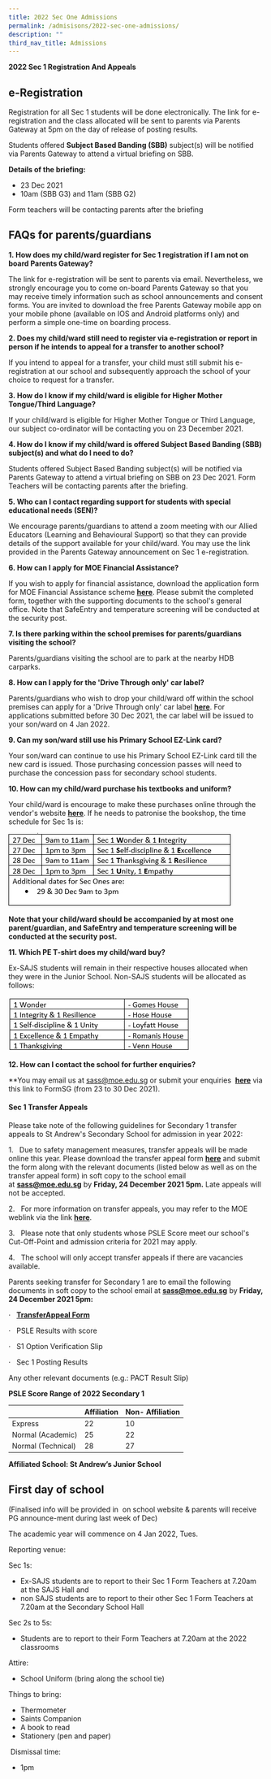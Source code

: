```yaml
---
title: 2022 Sec One Admissions
permalink: /admisisons/2022-sec-one-admissions/
description: ""
third_nav_title: Admissions
---
```

**2022 Sec 1 Registration And Appeals**   

e-Registration
--------------

Registration for all Sec 1 students will be done electronically. The link for e-registration and the class allocated will be sent to parents via Parents Gateway at 5pm on the day of release of posting results. 

Students offered **Subject Based Banding (SBB)** subject(s) will be notified via Parents Gateway to attend a virtual briefing on SBB.

**Details of the briefing:**

*   23 Dec 2021
*   10am (SBB G3) and 11am (SBB G2) 

Form teachers will be contacting parents after the briefing 

  

FAQs for parents/guardians
--------------------------

**1. How does my child/ward register for Sec 1 registration if I am not on board Parents Gateway?**

The link for e-registration will be sent to parents via email. Nevertheless, we strongly encourage you to come on-board Parents Gateway so that you may receive timely information such as school announcements and consent forms. You are invited to download the free Parents Gateway mobile app on your mobile phone (available on IOS and Android platforms only) and perform a simple one-time on boarding process.

**2. Does my child/ward still need to register via e-registration or report in person if he intends to appeal for a transfer to another school?**

If you intend to appeal for a transfer, your child must still submit his e-registration at our school and subsequently approach the school of your choice to request for a transfer. 

**3. How do I know if my child/ward is eligible for Higher Mother Tongue/Third Language?**

If your child/ward is eligible for Higher Mother Tongue or Third Language, our subject co-ordinator will be contacting you on 23 December 2021.  
  
**4. How do I know if my child/ward is offered Subject Based Banding (SBB) subject(s) and what do I need to do?**

Students offered Subject Based Banding subject(s) will be notified via Parents Gateway to attend a virtual briefing on SBB on 23 Dec 2021. Form Teachers will be contacting parents after the briefing.   

**5. Who can I contact regarding support for students with special educational needs (SEN)?**

We encourage parents/guardians to attend a zoom meeting with our Allied Educators (Learning and Behavioural Support) so that they can provide details of the support available for your child/ward. You may use the link provided in the Parents Gateway announcement on Sec 1 e-registration.   

**6. How can I apply for MOE Financial Assistance?**

If you wish to apply for financial assistance, download the application form for MOE Financial Assistance scheme [**here**](https://www.moe.gov.sg/financial-matters/financial-assistance). Please submit the completed form, together with the supporting documents to the school's general office. Note that SafeEntry and temperature screening will be conducted at the security post. 

**7. Is there parking within the school premises for parents/guardians visiting the school?**

Parents/guardians visiting the school are to park at the nearby HDB carparks.  

**8. How can I apply for the 'Drive Through only' car label?**

Parents/guardians who wish to drop your child/ward off within the school premises can apply for a 'Drive Through only' car label **[here](https://tinyurl.com/SassCarLabel2022)**. For applications submitted before 30 Dec 2021, the car label will be issued to your son/ward on 4 Jan 2022. 

**9. Can my son/ward still use his Primary School EZ-Link card?** 

Your son/ward can continue to use his Primary School EZ-Link card till the new card is issued. Those purchasing concession passes will need to purchase the concession pass for secondary school students.  

**10. How can my child/ward purchase his textbooks and uniform?**

Your child/ward is encourage to make these purchases online through the vendor's website **[here](https://www.printpak.com.sg/)**. If he needs to patronise the bookshop, the time schedule for Sec 1s is:

![](/images/download.png)

**Note that your child/ward should be accompanied by at most one parent/guardian, and SafeEntry and temperature screening will be conducted at the security post.**  

**11. Which PE T-shirt does my child/ward buy?**

Ex-SAJS students will remain in their respective houses allocated when they were in the Junior School. Non-SAJS students will be allocated as follows:

![](/images/peshirt.jpg)

**12. How can I contact the school for further enquiries?**

**You may email us at sass@moe.edu.sg or submit your enquiries **[](https://standrewssec.moe.edu.sg/goog_236794786)** [**here**](https://tinyurl.com/Sass2022S1Enquiry) via this link to FormSG (from 23 to 30 Dec 2021).

#### Sec 1 Transfer Appeals

Please take note of the following guidelines for Secondary 1 transfer appeals to St Andrew's Secondary School for admission in year 2022:  

  
1.   Due to safety management measures, transfer appeals will be made online this year. Please download the transfer appeal form [**here**](/files/Request%20For%20Transfer%20Form%20for%20Sec%201%20appeals%20for%202022.pdf) and submit the form along with the relevant documents (listed below as well as on the transfer appeal form) in soft copy to the school email at **sass@moe.edu.sg** by **Friday, 24 December 2021 5pm.** Late appeals will not be accepted.  

2.   For more information on transfer appeals, you may refer to the MOE weblink via the link [**here**](https://www.moe.gov.sg/secondary/s1-posting/results/appeal-for-school-transfer). 

3.   Please note that only students whose PSLE Score meet our school's Cut-Off-Point and admission criteria for 2021 may apply.

4.   The school will only accept transfer appeals if there are vacancies available.

Parents seeking transfer for Secondary 1 are to email the following documents in soft copy to the school email at **sass@moe.edu.sg** by **Friday, 24 December 2021 5pm:** 

·   [**TransferAppeal Form**](/files/Request%20For%20Transfer%20Form%20for%20Sec%201%20appeals%20for%202022.pdf)

·   PSLE Results with score

·   S1 Option Verification Slip

·   Sec 1 Posting Results

Any other relevant documents (e.g.: PACT Result Slip)

**PSLE Score Range of 2022 Secondary 1**

|  | Affiliation | Non- Affiliation |
| -------- | -------- | -------- |
| Express     | 22    | 10     |
| Normal (Academic)    | 25     | 22     |
| Normal (Technical)     | 28     | 27     |

**Affiliated School: St Andrew’s Junior School**

First day of school
-------------------

(Finalised info will be provided in  on school website & parents will receive PG announce-ment during last week of Dec)  
  

The academic year will commence on 4 Jan 2022, Tues.

Reporting venue:

Sec 1s:

*   Ex-SAJS students are to report to their Sec 1 Form Teachers at 7.20am at the SAJS Hall and
*   non SAJS students are to report to their other Sec 1 Form Teachers at 7.20am at the Secondary School Hall

Sec 2s to 5s:

*   Students are to report to their Form Teachers at 7.20am at the 2022 classrooms

Attire:

*   School Uniform (bring along the school tie)

Things to bring:

*   Thermometer
*   Saints Companion
*   A book to read
*   Stationery (pen and paper)

 Dismissal time:

*   1pm